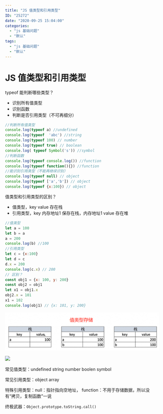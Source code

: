 ```yaml
---
title: "JS 值类型和引用类型"
ID: "25272"
date: "2020-09-25 15:04:00"
categories: 
  - "js 基础问题"
  - "默认"
tags: 
  - "js 基础问题"
  - "默认"
---
```


# JS 值类型和引用类型

typeof 能判断哪些类型？

- 识别所有值类型
- 识别函数
- 判断是否引用类型（不可再细分）

``` js 
//判断所有值类型
console.log(typeof a) //undefined
console.log(typeof  'abc') //string
console.log(typeof 100) // number
console.log(typeof true) // boolean
console.log( typeof Symbol('s')) //symbol
//判断函数
console.log(typeof console.log()) //function
console.log(typeof function(){}) //function
//能识别引用类型（不能再继续识别）
console.log(typeof null) // object
console.log(typeof ['a','b']) // object
console.log(typeof {x:100}) // object
```

值类型和引用类型的区别？

- 值类型，key value 存在栈
- 引用类型，key 内存地址1 保存在栈，内存地址1 value 存在堆

``` js 
//值类型
let a = 100
let b = a
a = 200
console.log(b) //100
//引用类型
let c = {x:100}
let d = c
d.x = 200
console.log(c.x) // 200
// 区别？
const obj1 = {x: 100, y: 200}
const obj2 = obj1
let x1 = obj1.x
obj2.x = 101
x1 = 102
console.log(obj1) // {x: 101, y: 200}
```

![](./images/2666084628.png)

![](./images/2868998451.png)

常见值类型：undefined string number boolen symbol

常见引用类型：object array

特殊引用类型：null：指针指向空地址， function：不用于存储数据，所以没有“拷贝，复制函数”一说

终极武器：`Object.prototype.toString.call()`
